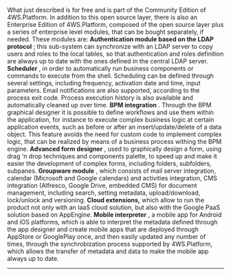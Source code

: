 What just described is for free and is part of the Community Edition of 4WS.Platform.
In addition to this open source layer, there is also an Enterprise Edition of 4WS.Platform, composed of the open source layer plus a series of enterprise level modules, that can be bought separately, if needed. These modules are:
 **Authentication module based on the LDAP protocol** ; this sub-system can synchronize with an LDAP server to copy users and roles to the local tables, so that authentication and roles definition are always up to date with the ones defined in the central LDAP server.
 **Scheduler** , in order to automatically run business components or commands to execute from the shell. Scheduling can be defined through several settings, including frequency, activation date and time, input parameters. Email notifications are also supported, according to the process exit code. Process execution history is also available and automatically cleaned up over time.
 **BPM integration** . Through the BPM graphical designer it is possible to define workflows and use them within the application, for instance to execute complex business logic at certain application events, such as before or after an insert/update/delete of a data object. This feature avoids the need for custom code to implement complex logic, that can be realized by means of a business process withing the BPM engine.
 **Advanced form designer** , used to graphically design a form, using drag &#8216;n drop techniques and components palette, to speed up and make it easier the development of complex forms, including folders, subfolders, subpanes.
 **Groupware module** , which consists of mail server integration, calendar (Microsoft and Google calendars) and activities integration, CMS integration (Alfresco, Google Drive, embedded CMS) for document management, including search, setting metadata, upload/download, lock/unlock and versioning.
 **Cloud extensions,**  which allow to run the product not only with an IaaS cloud solution, but also with the Google PaaS solution based on AppEngine.
 **Mobile interpreter** , a mobile app for Android and iOS platforms, which is able to interpret the metadata defined through the app designer and create mobile apps that are deployed through AppStore or GooglePlay once, and then easily updated any number of times, through the synchrobization process supported by 4WS.Platform, which allows the transfer of metadata and data to make the mobile app always up to date.


                

---


